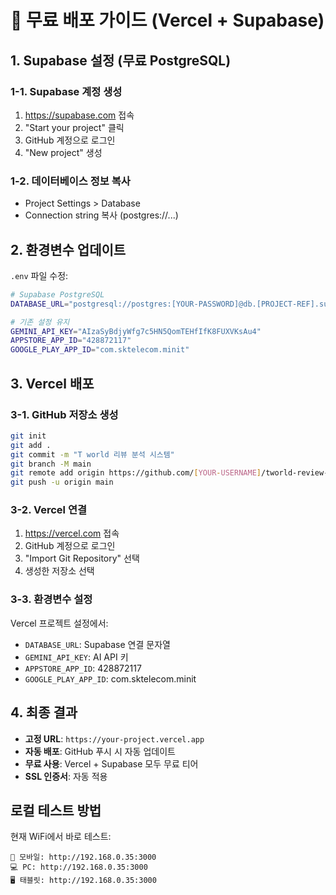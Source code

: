 # 🚀 무료 배포 가이드 (Vercel + Supabase)

## 1. Supabase 설정 (무료 PostgreSQL)

### 1-1. Supabase 계정 생성
1. https://supabase.com 접속
2. "Start your project" 클릭
3. GitHub 계정으로 로그인
4. "New project" 생성

### 1-2. 데이터베이스 정보 복사
- Project Settings > Database
- Connection string 복사 (postgres://...)

## 2. 환경변수 업데이트

`.env` 파일 수정:
```bash
# Supabase PostgreSQL
DATABASE_URL="postgresql://postgres:[YOUR-PASSWORD]@db.[PROJECT-REF].supabase.co:5432/postgres"

# 기존 설정 유지
GEMINI_API_KEY="AIzaSyBdjyWfg7c5HN5QomTEHfIfK8FUXVKsAu4"
APPSTORE_APP_ID="428872117"
GOOGLE_PLAY_APP_ID="com.sktelecom.minit"
```

## 3. Vercel 배포

### 3-1. GitHub 저장소 생성
```bash
git init
git add .
git commit -m "T world 리뷰 분석 시스템"
git branch -M main
git remote add origin https://github.com/[YOUR-USERNAME]/tworld-review-analyzer.git
git push -u origin main
```

### 3-2. Vercel 연결
1. https://vercel.com 접속
2. GitHub 계정으로 로그인
3. "Import Git Repository" 선택
4. 생성한 저장소 선택

### 3-3. 환경변수 설정
Vercel 프로젝트 설정에서:
- `DATABASE_URL`: Supabase 연결 문자열
- `GEMINI_API_KEY`: AI API 키
- `APPSTORE_APP_ID`: 428872117
- `GOOGLE_PLAY_APP_ID`: com.sktelecom.minit

## 4. 최종 결과

- **고정 URL**: `https://your-project.vercel.app`
- **자동 배포**: GitHub 푸시 시 자동 업데이트
- **무료 사용**: Vercel + Supabase 모두 무료 티어
- **SSL 인증서**: 자동 적용

## 로컬 테스트 방법

현재 WiFi에서 바로 테스트:
```
📱 모바일: http://192.168.0.35:3000
💻 PC: http://192.168.0.35:3000
🖥️ 태블릿: http://192.168.0.35:3000
```
